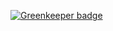 

[![Greenkeeper badge](https://badges.greenkeeper.io/stevenfitzpatrick/crystalballs.svg)](https://greenkeeper.io/)